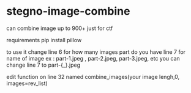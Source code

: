 # stegno-image-combine
can combine image up to 900+ 
just for ctf

requirements
pip install pillow

to use it change line 6 for how many images part do you have
line 7 for name of image
ex : part-1.jpeg , part-2.jpeg, part-3.jpeg, etc
you can change line 7 to part-{_}.jpeg

edit function on line 32 named combine_images(your image lengh,0, images=rev_list)
